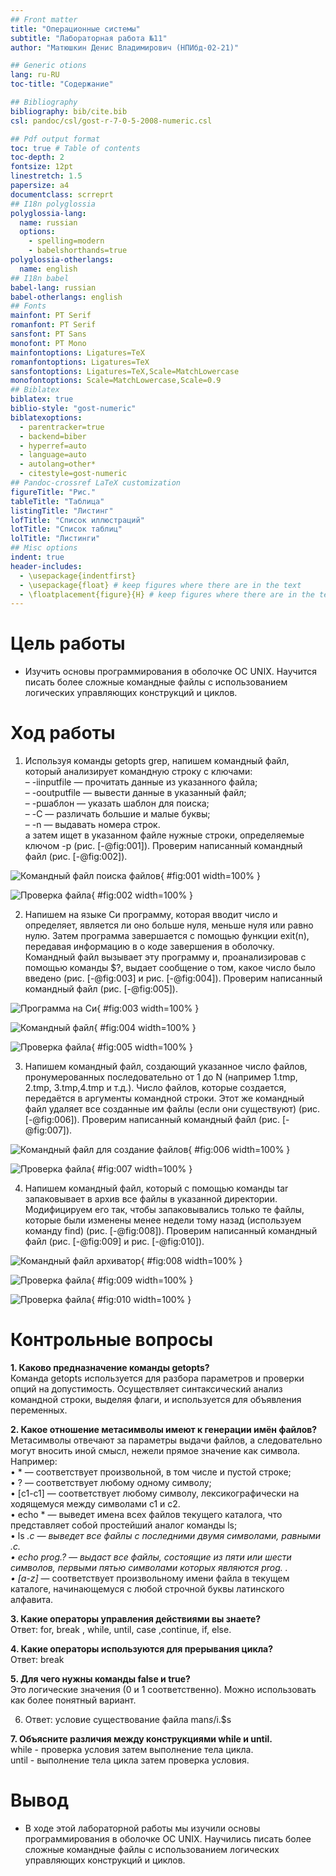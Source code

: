 ```yaml
---
## Front matter
title: "Операционные системы"
subtitle: "Лабораторная работа №11"
author: "Матюшкин Денис Владимирович (НПИбд-02-21)"

## Generic otions
lang: ru-RU
toc-title: "Содержание"

## Bibliography
bibliography: bib/cite.bib
csl: pandoc/csl/gost-r-7-0-5-2008-numeric.csl

## Pdf output format
toc: true # Table of contents
toc-depth: 2
fontsize: 12pt
linestretch: 1.5
papersize: a4
documentclass: scrreprt
## I18n polyglossia
polyglossia-lang:
  name: russian
  options:
	- spelling=modern
	- babelshorthands=true
polyglossia-otherlangs:
  name: english
## I18n babel
babel-lang: russian
babel-otherlangs: english
## Fonts
mainfont: PT Serif
romanfont: PT Serif
sansfont: PT Sans
monofont: PT Mono
mainfontoptions: Ligatures=TeX
romanfontoptions: Ligatures=TeX
sansfontoptions: Ligatures=TeX,Scale=MatchLowercase
monofontoptions: Scale=MatchLowercase,Scale=0.9
## Biblatex
biblatex: true
biblio-style: "gost-numeric"
biblatexoptions:
  - parentracker=true
  - backend=biber
  - hyperref=auto
  - language=auto
  - autolang=other*
  - citestyle=gost-numeric
## Pandoc-crossref LaTeX customization
figureTitle: "Рис."
tableTitle: "Таблица"
listingTitle: "Листинг"
lofTitle: "Список иллюстраций"
lotTitle: "Список таблиц"
lolTitle: "Листинги"
## Misc options
indent: true
header-includes:
  - \usepackage{indentfirst}
  - \usepackage{float} # keep figures where there are in the text
  - \floatplacement{figure}{H} # keep figures where there are in the text
---
```


# Цель работы

- Изучить основы программирования в оболочке ОС UNIX. Научится писать более сложные командные файлы с использованием логических управляющих конструкций и циклов.

# Ход работы

1. Используя команды getopts grep, напишем командный файл, который анализирует командную строку с ключами:  
– -iinputfile — прочитать данные из указанного файла;  
– -ooutputfile — вывести данные в указанный файл;  
– -pшаблон — указать шаблон для поиска;  
– -C — различать большие и малые буквы;  
– -n — выдавать номера строк.  
а затем ищет в указанном файле нужные строки, определяемые ключом -p (рис. [-@fig:001]). Проверим написанный командный файл (рис. [-@fig:002]).

![Командный файл поиска файлов](image/1.png){ #fig:001 width=100% }

![Проверка файла](image/2.png){ #fig:002 width=100% }

2. Напишем на языке Си программу, которая вводит число и определяет, является ли оно больше нуля, меньше нуля или равно нулю. Затем программа завершается с помощью функции exit(n), передавая информацию в о коде завершения в оболочку. Командный файл вызывает эту программу и, проанализировав с помощью команды $?, выдает сообщение о том, какое число было введено (рис. [-@fig:003] и рис. [-@fig:004]). Проверим написанный командный файл (рис. [-@fig:005]).

![Программа на Си](image/3.png){ #fig:003 width=100% }

![Командный файл](image/4.png){ #fig:004 width=100% }

![Проверка файла](image/5.png){ #fig:005 width=100% }

3. Напишем командный файл, создающий указанное число файлов, пронумерованных последовательно от 1 до N (например 1.tmp, 2.tmp, 3.tmp,4.tmp и т.д.). Число файлов, которые создается, передаётся в аргументы командной строки. Этот же командный файл удаляет все созданные им файлы (если они существуют) (рис. [-@fig:006]). Проверим написанный командный файл (рис. [-@fig:007]).

![Командный файл для создание файлов](image/6.png){ #fig:006 width=100% }

![Проверка файла](image/7.png){ #fig:007 width=100% }

4. Напишем командный файл, который с помощью команды tar запаковывает в архив все файлы в указанной директории. Модифицируем его так, чтобы запаковывались только те файлы, которые были изменены менее недели тому назад (используем команду find) (рис. [-@fig:008]). Проверим написанный командный файл (рис. [-@fig:009] и рис. [-@fig:010]).

![Командный файл архиватор](image/8.png){ #fig:008 width=100% }

![Проверка файла](image/9.png){ #fig:009 width=100% }

![Проверка файла](image/10.png){ #fig:010 width=100% }

# Контрольные вопросы

**1. Каково предназначение команды getopts?**  
Команда getopts используется для разбора параметров и проверки опций на допустимость.  Осуществляет синтаксический анализ командной строки, выделяя флаги, и используется для объявления переменных.

**2. Какое отношение метасимволы имеют к генерации имён файлов?**  
Метасимволы отвечают за параметры выдачи файлов, а следовательно могут вносить иной смысл, нежели прямое значение как символа. Например:  
    • * — соответствует произвольной, в том числе и пустой строке;  
    • ? — соответствует любому одному символу;  
    • [c1-c1] — соответствует любому символу, лексикографически на ходящемуся между символами c1 и с2.  
    • echo * — выведет имена всех файлов текущего каталога, что представляет собой простейший аналог команды ls;  
    • ls *.c — выведет все файлы с последними двумя символами, равными .c.  
    • echo prog.? — выдаст все файлы, состоящие из пяти или шести символов, первыми пятью символами которых являются prog. .  
    • [a-z]* — соответствует произвольному имени файла в текущем каталоге, начинающемуся с любой строчной буквы латинского алфавита.

**3. Какие операторы управления действиями вы знаете?**  
Ответ: for, break , while, until, case ,continue, if, else.

**4. Какие операторы используются для прерывания цикла?**  
Ответ: break

**5. Для чего нужны команды false и true?**  
Это логические значения (0 и 1 соответственно). Можно использовать как более понятный вариант.

6. Ответ: условие существование файла man$s/$i.$s

**7. Объясните различия между конструкциями while и until.**  
while - проверка условия затем выполнение тела цикла.  
until - выполнение тела цикла затем проверка условия.

# Вывод

- В ходе этой лабораторной работы мы изучили основы программирования в оболочке ОС UNIX. Научились писать более сложные командные файлы с использованием логических управляющих конструкций и циклов.
